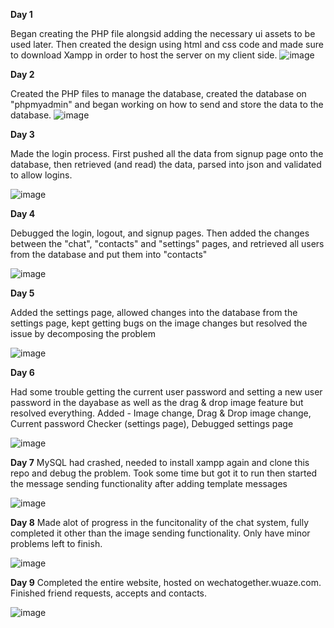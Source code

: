 **Day 1**

Began creating the PHP file alongsid adding the necessary ui assets to be used later. Then created the design using html and css code and made sure to download Xampp in order to host the server on my client side.
![image](https://github.com/user-attachments/assets/7619e1c2-48cf-4885-baf4-63c627ec735b)

**Day 2**

Created the PHP files to manage the database, created the database on "phpmyadmin" and began working on how to send and store the data to the database.
![image](https://github.com/user-attachments/assets/481d4b68-3ff6-4900-9d76-ea0b717c3656)

**Day 3**

Made the login process. First pushed all the data from signup page onto the database, then retrieved (and read) the data, parsed into json and validated to allow logins.

![image](https://github.com/user-attachments/assets/b7da6d36-3704-4117-b9c0-d582d2fc4159)

**Day 4**

Debugged the login, logout, and signup pages. Then added the changes between the "chat", "contacts" and "settings" pages, and retrieved all users from the database and put them into "contacts"

![image](https://github.com/user-attachments/assets/5d17e1dd-325c-4859-8eee-4ebd45893aee)

**Day 5**

Added the settings page, allowed changes into the database from the settings page, kept getting bugs on the image changes but resolved the issue by decomposing the problem

![image](https://github.com/user-attachments/assets/17eb4404-1a2e-4140-960a-4075316859f3)

**Day 6**

Had some trouble getting the current user password and setting a new user password in the dayabase as well as the drag & drop image feature but resolved everything. Added - Image change, Drag & Drop image change, Current password Checker (settings page), Debugged settings page

![image](https://github.com/user-attachments/assets/61369747-bbe5-40d5-b700-6e95617b4059)

**Day 7**
MySQL had crashed, needed to install xampp again and clone this repo and debug the problem. Took some time but got it to run then started the message sending functionality after adding template messages

![image](https://github.com/user-attachments/assets/2efab3e8-c504-414e-bdd9-544360276ce8)

**Day 8**
Made alot of progress in the funcitonality of the chat system, fully completed it other than the image sending functionality. Only have minor problems left to finish.

![image](https://github.com/user-attachments/assets/02ae3be5-766c-4f7f-a59a-642a8f39191d)

**Day 9**
Completed the entire website, hosted on wechatogether.wuaze.com. Finished friend requests, accepts and contacts.

![image](https://github.com/user-attachments/assets/02ae3be5-766c-4f7f-a59a-642a8f39191d)
